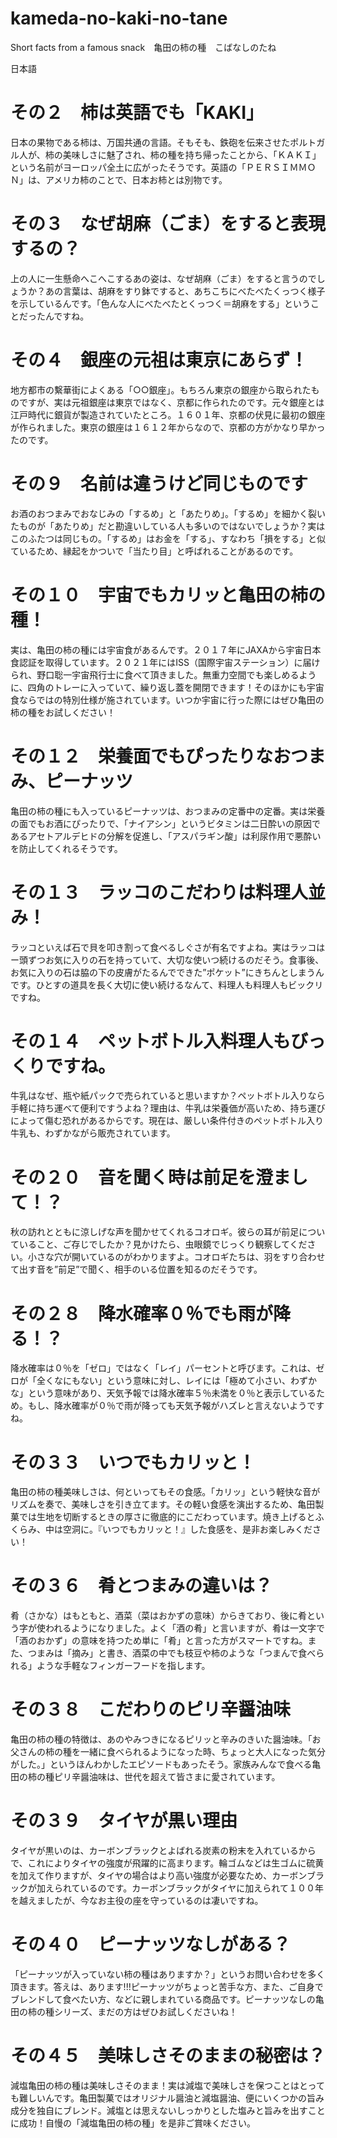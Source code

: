# kameda-no-kaki-no-tane
Short facts from a famous snack　亀田の柿の種　こばなしのたね

日本語
# その２　柿は英語でも「KAKI」
日本の果物である柿は、万国共通の言語。そもそも、鉄砲を伝来させたポルトガル人が、柿の美味しさに魅了され、柿の種を持ち帰ったことから、「ＫＡＫＩ」という名前がヨーロッパ全土に広がったそうです。英語の「ＰＥＲＳＩＭＭＯＮ」は、アメリカ柿のことで、日本お柿とは別物です。

# その３　なぜ胡麻（ごま）をすると表現するの？
上の人に一生懸命へこへこするあの姿は、なぜ胡麻（ごま）をすると言うのでしょうか？あの言葉は、胡麻をすり鉢ですると、あちこちにべたべたくっつく様子を示しているんです。「色んな人にべたべたとくっつく＝胡麻をする」ということだったんですね。

# その４　銀座の元祖は東京にあらず！
地方都市の繫華街によくある「○○銀座」。もちろん東京の銀座から取られたものですが、実は元祖銀座は東京ではなく、京都に作られたのです。元々銀座とは江戸時代に銀貨が製造されていたところ。１６０１年、京都の伏見に最初の銀座が作られました。東京の銀座は１６１２年からなので、京都の方がかなり早かったのです。

# その９　名前は違うけど同じものです
お酒のおつまみでおなじみの「するめ」と「あたりめ」。「するめ」を細かく裂いたものが「あたりめ」だと勘違いしている人も多いのではないでしょうか？実はこのふたつは同じもの。「するめ」はお金を「する」、すなわち「損をする」と似ているため、縁起をかついで「当たり目」と呼ばれることがあるのです。

# その１０　宇宙でもカリッと亀田の柿の種！
実は、亀田の柿の種には宇宙食があるんです。２０１７年にJAXAから宇宙日本食認証を取得しています。２０２１年にはISS（国際宇宙ステーション）に届けられ、野口聡一宇宙飛行士に食べて頂きました。無重力空間でも楽しめるように、四角のトレーに入っていて、繰り返し蓋を開閉できます！そのほかにも宇宙食ならではの特別仕様が施されています。いつか宇宙に行った際にはぜひ亀田の柿の種をお試しください！

# その１２　栄養面でもぴったりなおつまみ、ピーナッツ
亀田の柿の種にも入っているピーナッツは、おつまみの定番中の定番。実は栄養の面でもお酒にぴったりで、「ナイアシン」というビタミンは二日酔いの原因であるアセトアルデヒドの分解を促進し、「アスパラギン酸」は利尿作用で悪酔いを防止してくれるそうです。

# その１３　ラッコのこだわりは料理人並み！
ラッコといえば石で貝を叩き割って食べるしぐさが有名ですよね。実はラッコはー頭ずつお気に入りの石を持っていて、大切な使いつ続けるのだそう。食事後、お気に入りの石は脇の下の皮膚がたるんでできた”ポケット”にきちんとしまうんです。ひとすの道具を長く大切に使い続けるなんて、料理人も料理人もビックリですね。

# その１４　ペットボトル入料理人もびっくりですね。
牛乳はなぜ、瓶や紙パックで売られていると思いますか？ペットボトル入りなら手軽に持ち運べて便利ですうよね？理由は、牛乳は栄養価が高いため、持ち運びによって傷む恐れがあるからです。現在は、厳しい条件付きのペットボトル入り牛乳も、わずかながら販売されています。

# その２０　音を聞く時は前足を澄まして！？
秋の訪れとともに涼しげな声を聞かせてくれるコオロギ。彼らの耳が前足についていること、ご存じでしたか？見かけたら、虫眼鏡でじっくり観察してください。小さな穴が開いているのがわかりますよ。コオロギたちは、羽をすり合わせて出す音を”前足”で聞く、相手のいる位置を知るのだそうです。

# その２８　降水確率０％でも雨が降る！？
降水確率は０％を「ゼロ」ではなく「レイ」パーセントと呼びます。これは、ゼロが「全くなにもない」という意味に対し、レイには「極めて小さい、わずかな」という意味があり、天気予報では降水確率５％未満を０％と表示しているため。もし、降水確率が０％で雨が降っても天気予報がハズレと言えないようですね。

# その３３　いつでもカリッと！
亀田の柿の種美味しさは、何といってもその食感。「カリッ」という軽快な音がリズムを奏で、美味しさを引き立てます。その軽い食感を演出するため、亀田製菓では生地を切断するときの厚さに徹底的にこだわっています。焼き上げるとふくらみ、中は空洞に。『いつでもカリッと！』した食感を、是非お楽しみください！

# その３６　肴とつまみの違いは？
肴（さかな）はもともと、酒菜（菜はおかずの意味）からきており、後に肴という字が使われるようになりました。よく「酒の肴」と言いますが、肴は一文字で「酒のおかず」の意味を持つため単に「肴」と言った方がスマートですね。また、つまみは「摘み」と書き、酒菜の中でも枝豆や柿のような「つまんで食べられる」ような手軽なフィンガーフードを指します。

# その３８　こだわりのピリ辛醤油味
亀田の柿の種の特徴は、あのやみつきになるピリッと辛みのきいた醤油味。「お父さんの柿の種を一緒に食べられるようになった時、ちょっと大人になった気分がした。」というほんわかしたエピソードもあったそう。家族みんなで食べる亀田の柿の種ピリ辛醤油味は、世代を超えて皆さまに愛されています。

# その３９　タイヤが黒い理由
タイヤが黒いのは、カーボンブラックとよばれる炭素の粉末を入れているからで、これによりタイヤの強度が飛躍的に高まります。輪ゴムなどは生ゴムに硫黄を加えて作りますが、タイヤの場合はより高い強度が必要なため、カーボンブラックが加えられているのです。カーボンブラックがタイヤに加えられて１００年を越えましたが、今なお主役の座を守っているのは凄いですね。

# その４０　ピーナッツなしがある？
「ピーナッツが入っていない柿の種はありますか？」というお問い合わせを多く頂きます。答えは、あります!!!ピーナッツがちょっと苦手な方、また、ご自身でブレンドして食べたい方、などに親しまれている商品です。ピーナッツなしの亀田の柿の種シリーズ、まだの方はぜひお試しくださいね！

# その４５　美味しさそのままの秘密は？
減塩亀田の柿の種は美味しさそのまま！実は減塩で美味しさを保つことはとっても難しいんです。亀田製菓ではオリジナル醤油と減塩醤油、便にいくつかの旨み成分を独自にブレンド。減塩とは思えないしっかりとした塩みと旨みを出すことに成功！自慢の「減塩亀田の柿の種」を是非ご賞味ください。

